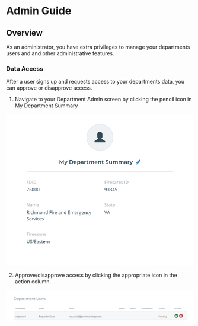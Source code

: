 # Admin Guide

## Overview

As an administrator, you have extra privileges to manage your departments users and and other administrative features.

### Data Access

After a user signs up and requests access to your departments data, you can approve or disapprove access.

1.  Navigate to your Department Admin screen by clicking the pencil icon in My Department Summary

  ![departmentSummary](assets/departmentSummary.png)

2.  Approve/disapprove access by clicking the appropriate icon in the action column.

  ![grantDataAccess](assets/grantDataAccess.png)
